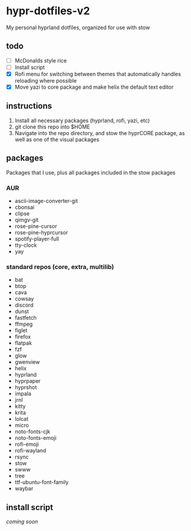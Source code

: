 # hypr-dotfiles-v2
My personal hyprland dotfiles, organized for use with stow

## todo

* [ ] McDonalds style rice
* [ ] Install script
* [x] Rofi menu for switching between themes that automatically handles reloading where possible
* [x] Move yazi to core package and make helix the default text editor

## instructions
1) Install all necessary packages (hyprland, rofi, yazi, etc)
2) git clone this repo into $HOME
3) Navigate into the repo directory, and stow the hyprCORE package, as well as one of the visual packages

## packages
Packages that I use, plus all packages included in the stow packages

### AUR
* ascii-image-converter-git
* cbonsai
* clipse
* qimgv-git
* rose-pine-cursor
* rose-pine-hyprcursor
* spotify-player-full
* tty-clock
* yay

### standard repos (core, extra, multilib)
* bat
* btop
* cava
* cowsay
* discord
* dunst
* fastfetch
* ffmpeg
* figlet
* firefox
* flatpak
* fzf
* glow
* gwenview
* helix
* hyprland
* hyprpaper
* hyprshot
* impala
* jrnl
* kitty
* krita
* lolcat
* micro
* noto-fonts-cjk
* noto-fonts-emoji
* rofi-emoji
* rofi-wayland
* rsync
* stow
* swww
* tree
* ttf-ubuntu-font-family
* waybar

## install script
*coming soon*
